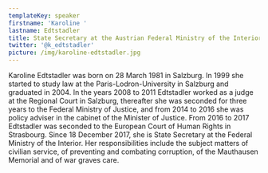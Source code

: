 ```yaml
---
templateKey: speaker
firstname: 'Karoline '
lastname: Edtstadler
title: State Secretary at the Austrian Federal Ministry of the Interior
twitter: '@k_edtstadler'
picture: /img/karoline-edtstadler.jpg
---
```

Karoline Edtstadler was born on 28 March 1981 in Salzburg. In 1999 she started to study law at the Paris-Lodron-University in Salzburg and graduated in 2004. In the years 2008 to 2011 Edtstadler worked as a judge at the Regional Court in Salzburg, thereafter she was seconded for three years to the Federal Ministry of Justice, and from 2014 to 2016 she was policy adviser in the cabinet of the Minister of Justice. From 2016 to 2017 Edtstadler was seconded to the European Court of Human Rights in Strasbourg. Since 18 December 2017, she is State Secretary at the Federal Ministry of the Interior. Her responsibilities include the subject matters of civilian service, of preventing and combating corruption, of the Mauthausen Memorial and of war graves care.
